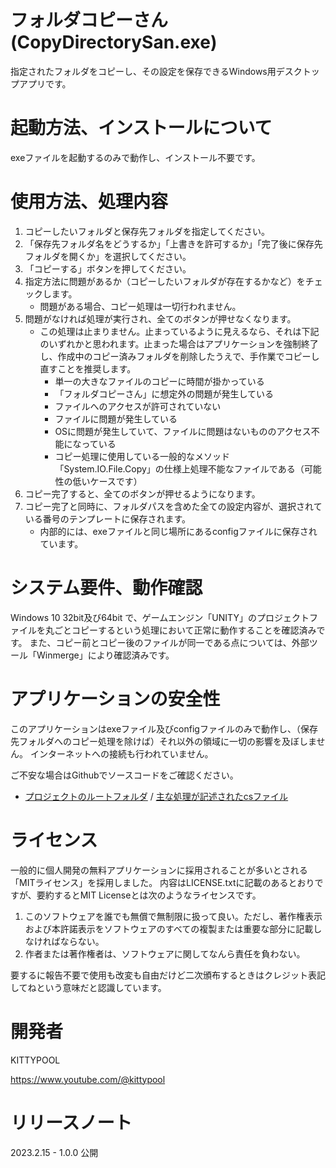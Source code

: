 # フォルダコピーさん (CopyDirectorySan.exe)
指定されたフォルダをコピーし、その設定を保存できるWindows用デスクトップアプリです。

# 起動方法、インストールについて
exeファイルを起動するのみで動作し、インストール不要です。

# 使用方法、処理内容
1. コピーしたいフォルダと保存先フォルダを指定してください。
2. 「保存先フォルダ名をどうするか」「上書きを許可するか」「完了後に保存先フォルダを開くか」を選択してください。
3. 「コピーする」ボタンを押してください。
4. 指定方法に問題があるか（コピーしたいフォルダが存在するかなど）をチェックします。
   + 問題がある場合、コピー処理は一切行われません。
5. 問題がなければ処理が実行され、全てのボタンが押せなくなります。
   + この処理は止まりません。止まっているように見えるなら、それは下記のいずれかと思われます。止まった場合はアプリケーションを強制終了し、作成中のコピー済みフォルダを削除したうえで、手作業でコピーし直すことを推奨します。
     + 単一の大きなファイルのコピーに時間が掛かっている
     + 「フォルダコピーさん」に想定外の問題が発生している
     + ファイルへのアクセスが許可されていない
     + ファイルに問題が発生している
     + OSに問題が発生していて、ファイルに問題はないもののアクセス不能になっている
     + コピー処理に使用している一般的なメソッド「System.IO.File.Copy」の仕様上処理不能なファイルである（可能性の低いケースです）
6. コピー完了すると、全てのボタンが押せるようになります。
7. コピー完了と同時に、フォルダパスを含めた全ての設定内容が、選択されている番号のテンプレートに保存されます。
    + 内部的には、exeファイルと同じ場所にあるconfigファイルに保存されています。

# システム要件、動作確認
Windows 10 32bit及び64bit で、ゲームエンジン「UNITY」のプロジェクトファイルを丸ごとコピーするという処理において正常に動作することを確認済みです。
また、コピー前とコピー後のファイルが同一である点については、外部ツール「Winmerge」により確認済みです。

# アプリケーションの安全性
このアプリケーションはexeファイル及びconfigファイルのみで動作し、（保存先フォルダへのコピー処理を除けば）それ以外の領域に一切の影響を及ぼしません。
インターネットへの接続も行われていません。

ご不安な場合はGithubでソースコードをご確認ください。

+ [プロジェクトのルートフォルダ](https://github.com/FUJI-bayashi/CopyDirectorySan/tree/master/CopyDirectorySan) / [主な処理が記述されたcsファイル](https://github.com/FUJI-bayashi/CopyDirectorySan/blob/master/CopyDirectorySan/Form1.cs)

# ライセンス
一般的に個人開発の無料アプリケーションに採用されることが多いとされる「MITライセンス」を採用しました。
内容はLICENSE.txtに記載のあるとおりですが、要約するとMIT Licenseとは次のようなライセンスです。
1.  このソフトウェアを誰でも無償で無制限に扱って良い。ただし、著作権表示および本許諾表示をソフトウェアのすべての複製または重要な部分に記載しなければならない。
2.  作者または著作権者は、ソフトウェアに関してなんら責任を負わない。

要するに報告不要で使用も改変も自由だけど二次頒布するときはクレジット表記してねという意味だと認識しています。

# 開発者
KITTYPOOL

https://www.youtube.com/@kittypool

# リリースノート
2023.2.15 - 1.0.0 公開
